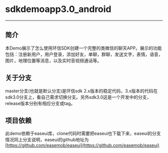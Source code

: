 # sdkdemoapp3.0_android
--------
## 简介
本Demo展示了怎么使用环信SDK创建一个完整的类微信的聊天APP。展示的功能包括：注册新用户，用户登录，添加好友，单聊，群聊，发送文字，表情，语音，图片，地理位置等消息，以及实时音视频通话等。
## 关于分支
master分支(也就是默认分支)是环信sdk 2.x版本的稳定代码，3.x版本的代码在sdk3.0分支上，看自己需求切换分支。另外sdk3.0这是一个开发中的分支，release版本分别有相应分支或tag。
## 项目依赖
此demo依赖于easeui库，clone代码时需要把easeui也下载下来，easeui的分支情况同上分支说明，easeui的github地址为[https://github.com/easemob/easeui](https://github.com/easemob/easeui)
